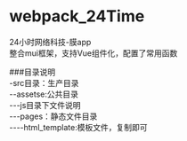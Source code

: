 # webpack_24Time
24小时网络科技-膜app   
整合mui框架，支持Vue组件化，配置了常用函数   
   
  ###目录说明     
 -src目录：生产目录   
 --assetse:公共目录   
 ---js目录下文件说明   
 ---pages：静态文件目录   
 ----html_template:模板文件，复制即可   
